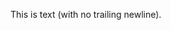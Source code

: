 <!-- >>>>>> BEGIN GENERATED FILE (include): SOURCE C:/Users/Burdette/Documents/GitHub/markdown_helper/test/include/templates/text_no_newline_verbatim.md -->
<!-- >>>>>> BEGIN INCLUDED FILE (verbatim): SOURCE C:/Users/Burdette/Documents/GitHub/markdown_helper/test/include/templates/../includes/text_no_newline.txt -->
This is text (with no trailing newline).<!-- <<<<<< END INCLUDED FILE (verbatim): SOURCE C:/Users/Burdette/Documents/GitHub/markdown_helper/test/include/templates/../includes/text_no_newline.txt -->
<!-- <<<<<< END GENERATED FILE (include): SOURCE C:/Users/Burdette/Documents/GitHub/markdown_helper/test/include/templates/text_no_newline_verbatim.md -->
